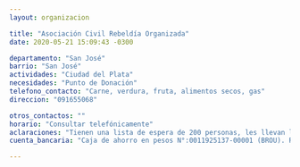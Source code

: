 ```yaml
---
layout: organizacion

title: "Asociación Civil Rebeldía Organizada"
date: 2020-05-21 15:09:43 -0300

departamento: "San José"
barrio: "San José"
actividades: "Ciudad del Plata"
necesidades: "Punto de Donación"
telefono_contacto: "Carne, verdura, fruta, alimentos secos, gas"
direccion: "091655068"

otros_contactos: ""
horario: "Consultar telefónicamente"
aclaraciones: "Tienen una lista de espera de 200 personas, les llevan las viandas a domicilio"
cuenta_bancaria: "Caja de ahorro en pesos N°:0011925137-00001 (BROU). Red Pagos N° 72456.  Abitab : N° 109451 "

---
```

